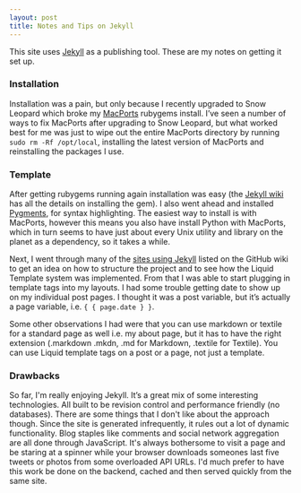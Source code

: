 ```yaml
---
layout: post
title: Notes and Tips on Jekyll
---
```


This site uses [Jekyll][jk] as a publishing tool. These are my notes on getting it set up.

[jk]: http://jekyllrb.com/

### Installation

Installation was a pain, but only because I recently upgraded to Snow Leopard which broke my [MacPorts][mp] rubygems install. I’ve seen a number of ways to fix MacPorts after upgrading to Snow Leopard, but what worked best for me was just to wipe out the entire MacPorts directory by running `sudo rm -Rf /opt/local`, installing the latest version of MacPorts and reinstalling the packages I use. 

[mp]: http://www.macports.org/

### Template

After getting rubygems running again installation was easy (the [Jekyll wiki][jw] has all the details on installing the gem). I also went ahead and installed [Pygments][py], for syntax highlighting. The easiest way to install is with MacPorts, however this means you also have install Python with MacPorts, which in turn seems to have just about every Unix utility and library on the planet as a dependency, so it takes a while.  

[jw]: http://wiki.github.com/mojombo/jekyll/install
[py]: http://pygments.org/

Next, I went through many of the [sites using Jekyll][ie] listed on the GitHub wiki to get an idea on how to structure the project and to see how the Liquid Template system was implemented. From that I was able to start plugging in template tags into my layouts. I had some trouble getting date to show up on my individual post pages. I thought it was a post variable, but it’s actually a page variable, i.e. <code class="liquid-tag">{ { page.date } }</code>.

Some other observations I had were that you can use markdown or textile for a standard page as well i.e. my about page, but it has to have the right extension (.markdown .mkdn, .md for Markdown, .textile for Textile). You can use Liquid template tags on a post or a page, not just a template. 

[ie]: http://wiki.github.com/mojombo/jekyll/sites


### Drawbacks

So far, I'm really enjoying Jekyll. It’s a great mix of some interesting technologies. All built to be revision control and performance friendly (no databases). There are some things that I don't like about the approach though. Since the site is generated infrequently, it rules out a lot of dynamic functionality. Blog staples like comments and social network aggregation are all done through JavaScript. It's always bothersome to visit a page and be staring at a spinner while your browser downloads someones last five tweets or photos from some overloaded API URLs. I'd much prefer to have this work be done on the backend, cached and then served quickly from the same site.
